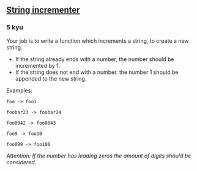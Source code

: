 <h2><a href=https://www.codewars.com/kata/54a91a4883a7de5d7800009c/train/javascript target="_blank">String incrementer</a></h2><h3>5 kyu</h3><p>Your job is to write a function which increments a string, to create a new string.</p><ul><li>If the string already ends with a number, the number should be incremented by 1.</li><li>If the string does not end with a number. the number 1 should be appended to the new string.</li></ul><p>Examples:</p><p><code>foo -&gt; foo1</code></p><p><code>foobar23 -&gt; foobar24</code></p><p><code>foo0042 -&gt; foo0043</code></p><p><code>foo9 -&gt; foo10</code></p><p><code>foo099 -&gt; foo100</code></p><p><em>Attention: If the number has leading zeros the amount of digits should be considered.</em></p>